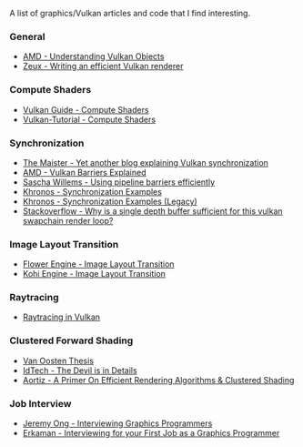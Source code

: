 A list of graphics/Vulkan articles and code that I find interesting.

### General
* [AMD - Understanding Vulkan Objects](https://gpuopen.com/learn/understanding-vulkan-objects/)
* [Zeux - Writing an efficient Vulkan renderer](https://zeux.io/2020/02/27/writing-an-efficient-vulkan-renderer/)

### Compute Shaders
* [Vulkan Guide - Compute Shaders](https://vkguide.dev/docs/gpudriven/compute_shaders/)
* [Vulkan-Tutorial - Compute Shaders](https://vulkan-tutorial.com/Compute_Shader)

### Synchronization
* [The Maister - Yet another blog explaining Vulkan synchronization](https://themaister.net/blog/2019/08/14/yet-another-blog-explaining-vulkan-synchronization/)
* [AMD - Vulkan Barriers Explained](https://gpuopen.com/learn/vulkan-barriers-explained/)
* [Sascha Willems - Using pipeline barriers efficiently](https://github.com/KhronosGroup/Vulkan-Samples/blob/main/samples/performance/pipeline_barriers/README.adoc)
* [Khronos - Synchronization Examples](https://github.com/KhronosGroup/Vulkan-Docs/wiki/Synchronization-Examples)
* [Khronos - Synchronization Examples (Legacy)](https://github.com/KhronosGroup/Vulkan-Docs/wiki/Synchronization-Examples-(Legacy-synchronization-APIs))
* [Stackoverflow - Why is a single depth buffer sufficient for this vulkan swapchain render loop?](https://stackoverflow.com/questions/62371266/why-is-a-single-depth-buffer-sufficient-for-this-vulkan-swapchain-render-loop)

### Image Layout Transition
* [Flower Engine - Image Layout Transition](https://github.com/qiutang98/flower/blob/0414798840c1c4aef4e742f521696378695e7897/source/engine/rhi/resource.cpp#L237)
* [Kohi Engine - Image Layout Transition](https://github.com/travisvroman/kohi/blob/eafbaf505e7809349302b8ee06d43e0594fa6c18/vulkan_renderer/src/renderer/vulkan/vulkan_image.c#L155)

### Raytracing
* [Raytracing in Vulkan](https://www.khronos.org/blog/ray-tracing-in-vulkan)
  
### Clustered Forward Shading
* [Van Oosten Thesis](https://www.3dgep.com/wp-content/uploads/2017/07/3910539_Jeremiah_van_Oosten_Volume_Tiled_Forward_Shading.pdf)
* [IdTech - The Devil is in Details](https://advances.realtimerendering.com/s2016/Siggraph2016_idTech6.pdf)
* [Aortiz - A Primer On Efficient Rendering Algorithms & Clustered Shading](https://www.aortiz.me/2018/12/21/CG.html)

### Job Interview
* [Jeremy Ong - Interviewing Graphics Programmers](https://www.jeremyong.com/graphics/interviewing/2023/08/05/graphics-programmer-interviewing/)
* [Erkaman - Interviewing for your First Job as a Graphics Programmer](https://erkaman.github.io/posts/junior_graphics_programmer_interview.html)
